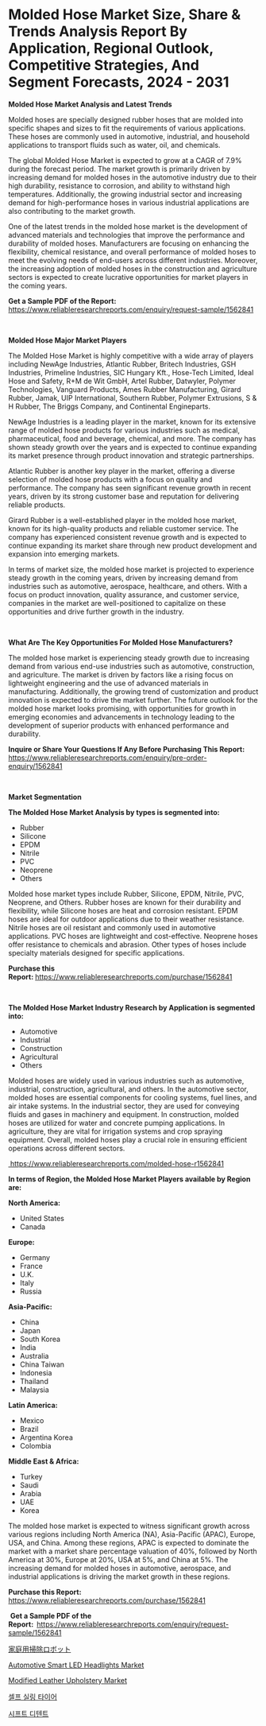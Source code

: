 <p><h1>Molded Hose Market Size, Share & Trends Analysis Report By Application, Regional Outlook, Competitive Strategies, And Segment Forecasts, 2024 - 2031</h1></p><p><strong>Molded Hose Market Analysis and Latest Trends</strong></p>
<p><p>Molded hoses are specially designed rubber hoses that are molded into specific shapes and sizes to fit the requirements of various applications. These hoses are commonly used in automotive, industrial, and household applications to transport fluids such as water, oil, and chemicals.</p><p>The global Molded Hose Market is expected to grow at a CAGR of 7.9% during the forecast period. The market growth is primarily driven by increasing demand for molded hoses in the automotive industry due to their high durability, resistance to corrosion, and ability to withstand high temperatures. Additionally, the growing industrial sector and increasing demand for high-performance hoses in various industrial applications are also contributing to the market growth.</p><p>One of the latest trends in the molded hose market is the development of advanced materials and technologies that improve the performance and durability of molded hoses. Manufacturers are focusing on enhancing the flexibility, chemical resistance, and overall performance of molded hoses to meet the evolving needs of end-users across different industries. Moreover, the increasing adoption of molded hoses in the construction and agriculture sectors is expected to create lucrative opportunities for market players in the coming years.</p></p>
<p><strong>Get a Sample PDF of the Report:&nbsp;</strong> <a href="https://www.reliableresearchreports.com/enquiry/request-sample/1562841">https://www.reliableresearchreports.com/enquiry/request-sample/1562841</a></p>
<p>&nbsp;</p>
<p><strong>Molded Hose Major Market Players</strong></p>
<p><p>The Molded Hose Market is highly competitive with a wide array of players including NewAge Industries, Atlantic Rubber, Britech Industries, GSH Industries, Primeline Industries, SIC Hungary Kft., Hose-Tech Limited, Ideal Hose and Safety, R+M de Wit GmbH, Artel Rubber, Datwyler, Polymer Technologies, Vanguard Products, Ames Rubber Manufacturing, Girard Rubber, Jamak, UIP International, Southern Rubber, Polymer Extrusions, S & H Rubber, The Briggs Company, and Continental Engineparts.</p><p>NewAge Industries is a leading player in the market, known for its extensive range of molded hose products for various industries such as medical, pharmaceutical, food and beverage, chemical, and more. The company has shown steady growth over the years and is expected to continue expanding its market presence through product innovation and strategic partnerships.</p><p>Atlantic Rubber is another key player in the market, offering a diverse selection of molded hose products with a focus on quality and performance. The company has seen significant revenue growth in recent years, driven by its strong customer base and reputation for delivering reliable products.</p><p>Girard Rubber is a well-established player in the molded hose market, known for its high-quality products and reliable customer service. The company has experienced consistent revenue growth and is expected to continue expanding its market share through new product development and expansion into emerging markets.</p><p>In terms of market size, the molded hose market is projected to experience steady growth in the coming years, driven by increasing demand from industries such as automotive, aerospace, healthcare, and others. With a focus on product innovation, quality assurance, and customer service, companies in the market are well-positioned to capitalize on these opportunities and drive further growth in the industry.</p></p>
<p>&nbsp;</p>
<p><strong>What Are The Key Opportunities For Molded Hose Manufacturers?</strong></p>
<p><p>The molded hose market is experiencing steady growth due to increasing demand from various end-use industries such as automotive, construction, and agriculture. The market is driven by factors like a rising focus on lightweight engineering and the use of advanced materials in manufacturing. Additionally, the growing trend of customization and product innovation is expected to drive the market further. The future outlook for the molded hose market looks promising, with opportunities for growth in emerging economies and advancements in technology leading to the development of superior products with enhanced performance and durability.</p></p>
<p><strong>Inquire or Share Your Questions If Any Before Purchasing This Report:</strong> <a href="https://www.reliableresearchreports.com/enquiry/pre-order-enquiry/1562841">https://www.reliableresearchreports.com/enquiry/pre-order-enquiry/1562841</a></p>
<p>&nbsp;</p>
<p><strong>Market Segmentation</strong></p>
<p><strong>The Molded Hose Market Analysis by types is segmented into:</strong></p>
<p><ul><li>Rubber</li><li>Silicone</li><li>EPDM</li><li>Nitrile</li><li>PVC</li><li>Neoprene</li><li>Others</li></ul></p>
<p><p>Molded hose market types include Rubber, Silicone, EPDM, Nitrile, PVC, Neoprene, and Others. Rubber hoses are known for their durability and flexibility, while Silicone hoses are heat and corrosion resistant. EPDM hoses are ideal for outdoor applications due to their weather resistance. Nitrile hoses are oil resistant and commonly used in automotive applications. PVC hoses are lightweight and cost-effective. Neoprene hoses offer resistance to chemicals and abrasion. Other types of hoses include specialty materials designed for specific applications.</p></p>
<p><strong>Purchase this Report:&nbsp;</strong><a href="https://www.reliableresearchreports.com/purchase/1562841">https://www.reliableresearchreports.com/purchase/1562841</a></p>
<p>&nbsp;</p>
<p><strong>The Molded Hose Market Industry Research by Application is segmented into:</strong></p>
<p><ul><li>Automotive</li><li>Industrial</li><li>Construction</li><li>Agricultural</li><li>Others</li></ul></p>
<p><p>Molded hoses are widely used in various industries such as automotive, industrial, construction, agricultural, and others. In the automotive sector, molded hoses are essential components for cooling systems, fuel lines, and air intake systems. In the industrial sector, they are used for conveying fluids and gases in machinery and equipment. In construction, molded hoses are utilized for water and concrete pumping applications. In agriculture, they are vital for irrigation systems and crop spraying equipment. Overall, molded hoses play a crucial role in ensuring efficient operations across different sectors.</p></p>
<p><a href="https://www.reliableresearchreports.com/molded-hose-r1562841">&nbsp;https://www.reliableresearchreports.com/molded-hose-r1562841</a></p>
<p><strong>In terms of Region, the Molded Hose Market Players available by Region are:</strong></p>
<p>
    <p> <strong> North America: </strong>
        <ul>
            <li>United States</li>
            <li>Canada</li>
        </ul>
        </p> 
    <p> <strong> Europe: </strong>
        <ul>
            <li>Germany</li>
            <li>France</li>
            <li>U.K.</li>
            <li>Italy</li>
            <li>Russia</li>
        </ul>
        </p> 
    <p> <strong> Asia-Pacific: </strong>
        <ul>
            <li>China</li>
            <li>Japan</li>
            <li>South Korea</li>
            <li>India</li>
            <li>Australia</li>
            <li>China Taiwan</li>
            <li>Indonesia</li>
            <li>Thailand</li>
            <li>Malaysia</li>
        </ul>
        </p> 
    <p> <strong> Latin America: </strong>
        <ul>
            <li>Mexico</li>
            <li>Brazil</li>
            <li>Argentina Korea</li>
            <li>Colombia</li>
        </ul>
        </p> 
    <p> <strong> Middle East & Africa: </strong>
        <ul>
            <li>Turkey</li>
            <li>Saudi</li>
            <li>Arabia</li>
            <li>UAE</li>
            <li>Korea</li>
        </ul>
    </p>
    </p>
<p><p>The molded hose market is expected to witness significant growth across various regions including North America (NA), Asia-Pacific (APAC), Europe, USA, and China. Among these regions, APAC is expected to dominate the market with a market share percentage valuation of 40%, followed by North America at 30%, Europe at 20%, USA at 5%, and China at 5%. The increasing demand for molded hoses in automotive, aerospace, and industrial applications is driving the market growth in these regions.</p></p>
<p><strong>Purchase this Report: </strong><a href="https://www.reliableresearchreports.com/purchase/1562841">https://www.reliableresearchreports.com/purchase/1562841</a></p>
<p>&nbsp;<strong>Get a Sample PDF of the Report:&nbsp;&nbsp;</strong><a href="https://www.reliableresearchreports.com/enquiry/request-sample/1562841">https://www.reliableresearchreports.com/enquiry/request-sample/1562841</a></p>
<p><strong></strong></p>
<p><p><a href="https://github.com/LizaHeller2023/Market-Research-Report-List-1/blob/main/8983886129881.md">家庭用掃除ロボット</a></p><p><a href="https://github.com/sonuprakash1/Market-Research-Report-List-3/blob/main/automotive-smart-led-headlights-market.md">Automotive Smart LED Headlights Market</a></p><p><a href="https://github.com/jhcraigie/Market-Research-Report-List-3/blob/main/modified-leather-upholstery-market.md">Modified Leather Upholstery Market</a></p><p><a href="https://github.com/alfitoms13/Market-Research-Report-List-1/blob/main/6638548117656.md">셀프 실링 타이어</a></p><p><a href="https://github.com/erwindropdead54/Market-Research-Report-List-1/blob/main/1653585117655.md">시프트 디텐트</a></p></p>